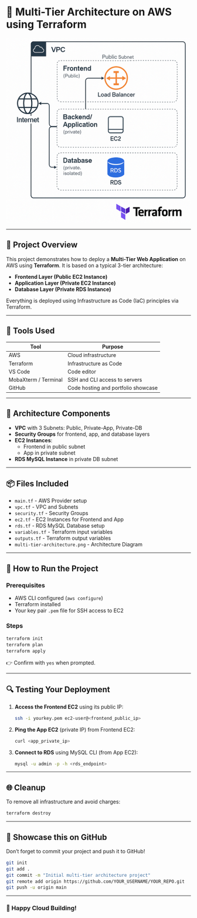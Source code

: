 # 🚀 Multi-Tier Architecture on AWS using Terraform

![Architecture Diagram](multi-tier-architecture.png)

---

## 🎯 Project Overview

This project demonstrates how to deploy a **Multi-Tier Web Application** on AWS using **Terraform**. It is based on a typical 3-tier architecture:

- **Frontend Layer (Public EC2 Instance)**
- **Application Layer (Private EC2 Instance)**
- **Database Layer (Private RDS Instance)**

Everything is deployed using Infrastructure as Code (IaC) principles via Terraform.

---

## 🧰 Tools Used

| Tool       | Purpose                                      |
|------------|----------------------------------------------|
| AWS        | Cloud infrastructure                         |
| Terraform  | Infrastructure as Code                       |
| VS Code    | Code editor                                  |
| MobaXterm / Terminal | SSH and CLI access to servers    |
| GitHub     | Code hosting and portfolio showcase          |

---

## 🧱 Architecture Components

- **VPC** with 3 Subnets: Public, Private-App, Private-DB
- **Security Groups** for frontend, app, and database layers
- **EC2 Instances**: 
  - Frontend in public subnet
  - App in private subnet
- **RDS MySQL Instance** in private DB subnet

---

## 📦 Files Included

- `main.tf` - AWS Provider setup
- `vpc.tf` - VPC and Subnets
- `security.tf` - Security Groups
- `ec2.tf` - EC2 Instances for Frontend and App
- `rds.tf` - RDS MySQL Database setup
- `variables.tf` - Terraform input variables
- `outputs.tf` - Terraform output variables
- `multi-tier-architecture.png` - Architecture Diagram

---

## 🚀 How to Run the Project

### Prerequisites
- AWS CLI configured (`aws configure`)
- Terraform installed
- Your key pair `.pem` file for SSH access to EC2

### Steps

```bash
terraform init
terraform plan
terraform apply
```

👉 Confirm with `yes` when prompted.

---

## 🔍 Testing Your Deployment

1. **Access the Frontend EC2** using its public IP:
   ```bash
   ssh -i yourkey.pem ec2-user@<frontend_public_ip>
   ```

2. **Ping the App EC2** (private IP) from Frontend EC2:
   ```bash
   curl <app_private_ip>
   ```

3. **Connect to RDS** using MySQL CLI (from App EC2):
   ```bash
   mysql -u admin -p -h <rds_endpoint>
   ```

---

## 🌐 Cleanup

To remove all infrastructure and avoid charges:

```bash
terraform destroy
```

---

## 📁 Showcase this on GitHub

Don’t forget to commit your project and push it to GitHub!

```bash
git init
git add .
git commit -m "Initial multi-tier architecture project"
git remote add origin https://github.com/YOUR_USERNAME/YOUR_REPO.git
git push -u origin main
```

---

### 🙌 Happy Cloud Building!
